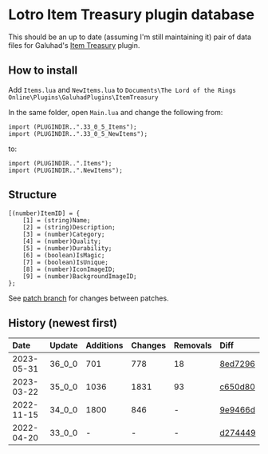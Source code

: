 # Lotro Item Treasury plugin database

This should be an up to date (assuming I'm still maintaining it) pair of data files for Galuhad's [Item Treasury](https://www.lotrointerface.com/downloads/info870-ItemTreasury.html) plugin.

## How to install
Add `Items.lua` and `NewItems.lua` to `Documents\The Lord of the Rings Online\Plugins\GaluhadPlugins\ItemTreasury`

In the same folder, open `Main.lua` and change the following from:
```
import (PLUGINDIR..".33_0_5_Items");
import (PLUGINDIR..".33_0_5_NewItems");
```
to:
```
import (PLUGINDIR..".Items");
import (PLUGINDIR..".NewItems");
```

## Structure
```
[(number)ItemID] = {
	[1] = (string)Name;
	[2] = (string)Description;
	[3] = (number)Category;
	[4] = (number)Quality;
	[5] = (number)Durability;
	[6] = (boolean)IsMagic;
	[7] = (boolean)IsUnique;
	[8] = (number)IconImageID;
	[9] = (number)BackgroundImageID;
};
```

See [patch branch](https://github.com/dt192/item-treasury-database/tree/patch) for changes between patches.

## History (newest first)
| Date          | Update        | Additions     | Changes       | Removals      | Diff                                                                      |
| :------------ | :------------ | :------------ | :------------ | :------------ | :------------------------------------------------------------------------ |
| 2023-05-31    | 36_0_0        | 701           | 778           | 18            | [8ed7296](https://github.com/dt192/item-treasury-database/commit/8ed7296) |
| 2023-03-22    | 35_0_0        | 1036          | 1831          | 93            | [c650d80](https://github.com/dt192/item-treasury-database/commit/c650d80) |
| 2022-11-15    | 34_0_0        | 1800          | 846           | -             | [9e9466d](https://github.com/dt192/item-treasury-database/commit/9e9466d) |
| 2022-04-20    | 33_0_0        | -             | -             | -             | [d274449](https://github.com/dt192/item-treasury-database/commit/d274449) |
